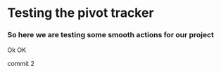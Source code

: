 # Testing the pivot tracker

### So here we are testing some smooth actions for our project

Ok OK

commit 2
